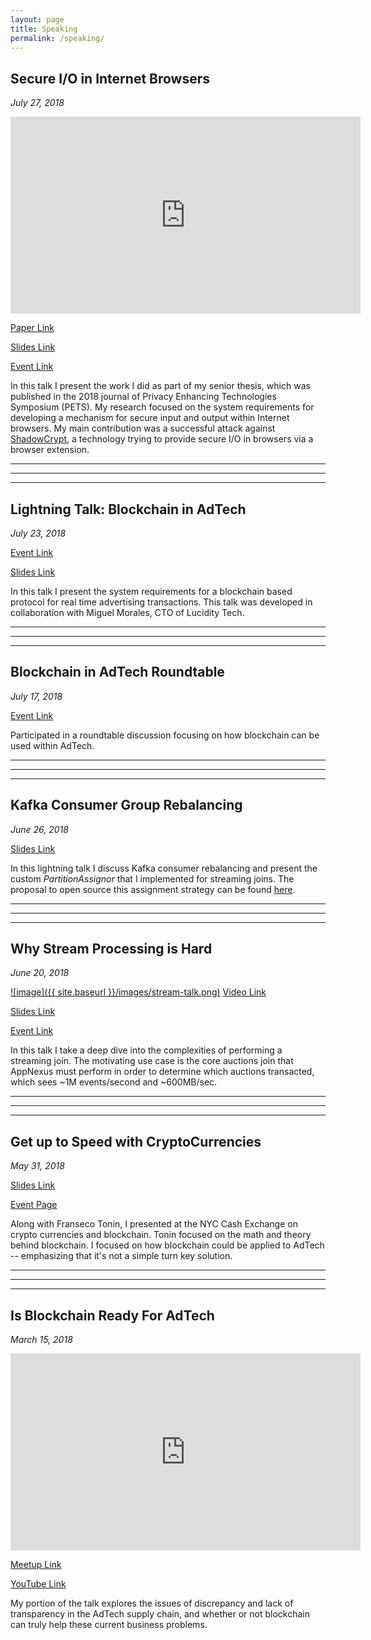 ```yaml
---
layout: page
title: Speaking
permalink: /speaking/
---
```


## Secure I/O in Internet Browsers
_July 27, 2018_

<iframe width="560" height="315" src="https://www.youtube.com/embed/7p0IGo14XcU" frameborder="0" allow="accelerometer; autoplay; encrypted-media; gyroscope; picture-in-picture" allowfullscreen></iframe>

[Paper Link](https://petsymposium.org/2018/files/papers/issue2/popets-2018-0012.pdf)

[Slides Link](https://docs.google.com/presentation/d/1hgtua26Cdlo5BzMq3i-0K9LQjVLZOPPYGL1fHclCyTQ/edit?usp=sharing)

[Event Link](https://petsymposium.org/2018/index.php)


In this talk I present the work I did as part of my senior thesis, which was published in the 2018 journal of Privacy Enhancing Technologies Symposium (PETS).
My research focused on the system requirements for developing a mechanism for secure input and output within Internet browsers.
My main contribution was a successful attack against [ShadowCrypt](http://devd.me/papers/shadowcrypt-ccs14.pdf), a technology trying to provide secure I/O in browsers via a browser extension.

---
---
---




## Lightning Talk: Blockchain in AdTech
_July 23, 2018_

[Event Link](https://petsymposium.org/2018/workshop.php)

[Slides Link](https://docs.google.com/presentation/d/1-NwX131OLX4m44EPwF6qASr2EFgCjD3x6riOVjDsYs0/edit?usp=sharing)

In this talk I present the system requirements for a blockchain based protocol for real time advertising transactions.
This talk was developed in collaboration with Miguel Morales, CTO of Lucidity Tech.

---
---
---

## Blockchain in AdTech Roundtable
_July 17, 2018_

[Event Link](https://www.eventbrite.com/e/blockchain-advertising-roundtable-tickets-46841228375)

Participated in a roundtable discussion focusing on how blockchain can be used within AdTech.

---
---
---

## Kafka Consumer Group Rebalancing
_June 26, 2018_

[Slides Link](https://docs.google.com/presentation/d/1qe-S3P--vSaHXDP6nGhKqPpspcoF1-7dMe5w0cK47_A/edit?usp=sharing)


In this lightning talk I discuss Kafka consumer rebalancing and present the custom _PartitionAssignor_ that I implemented for streaming joins.
The proposal to open source this assignment strategy can be found [here](https://cwiki.apache.org/confluence/display/KAFKA/KIP-315%3A+Stream+Join+Sticky+Assignor).

---
---
---

## Why Stream Processing is Hard
_June 20, 2018_

[![image]({{ site.baseurl }}/images/stream-talk.png)](https://www.dropbox.com/sh/2f8ifa23aznfoxa/AACL1wiFh5FOM6MybQDEJl0Qa?dl=0&preview=Mike+Freyberger+Talk.mp4)
[Video Link](https://www.dropbox.com/sh/2f8ifa23aznfoxa/AACL1wiFh5FOM6MybQDEJl0Qa?dl=0&preview=Mike+Freyberger+Talk.mp4)

[Slides Link](https://docs.google.com/presentation/d/1v_3tCqZP_-gqlv7hp-89Y0mVkBWHtjPJuplmwbf43ds/edit?usp=sharing)

[Event Link](https://developerweekny2018.sched.com/event/1df92c8b22c8c022b16d8943d4f67a8c?iframe=no)

In this talk I take a deep dive into the complexities of performing a streaming join.
The motivating use case is the core auctions join that AppNexus must perform in order to determine which auctions transacted, which sees ~1M events/second and ~600MB/sec.

---
---
---
## Get up to Speed with CryptoCurrencies
_May 31, 2018_

[Slides Link](https://docs.google.com/presentation/d/1GE8pK8KjLXEBf2F8oVk6lbStbQofcatl7wVFVDXNWrM/edit?usp=sharing)

[Event Page](https://www.tmany.org/mpage/nyce0)

Along with Franseco Tonin, I presented at the NYC Cash Exchange on crypto currencies and blockchain.
Tonin focused on the math and theory behind blockchain.
I focused on how blockchain could be applied to AdTech -- emphasizing that it's not a simple turn key solution.

---
---
---
## Is Blockchain Ready For AdTech
_March 15, 2018_

<iframe width="560" height="315" src="https://www.youtube.com/embed/mGBcOz2Sp9Q?rel=0" frameborder="0" allow="autoplay; encrypted-media" allowfullscreen></iframe>

[Meetup Link](https://www.meetup.com/TechTalks-AppNexus-NYC/events/248235584/)

[YouTube Link](https://www.youtube.com/watch?v=mGBcOz2Sp9Q)

My portion of the talk explores the issues of discrepancy and lack of transparency in the AdTech supply chain, and whether or not blockchain can truly help these current business problems.

